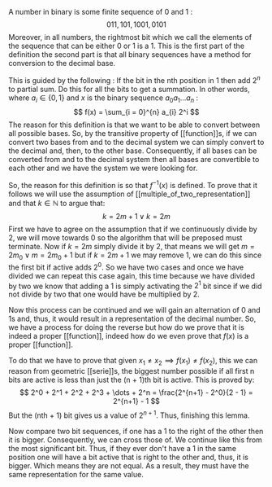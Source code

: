 A number in binary is some finite sequence of 0 and 1 :
$$
011, 101, 1001, 0101
$$
Moreover, in all numbers, the rightmost bit which we call the elements of the sequence that can be either 0 or 1 is a 1. This is the first part of the definition the second part is that all binary sequences have a method for conversion to the decimal base.

This is guided by the following :
If the bit in the nth position in 1 then add $2^{n}$ to partial sum. Do this for all the bits to get a summation. In other words, where $a_{i} \in \{ 0, 1 \}$ and $x$ is the binary sequence $a_{0}a_{1}\dots a_{n}$ :
$$
f(x) = \sum_{i = 0}^{n} a_{i} 2^i
$$
The reason for this definition is that we want to be able to convert between all possible bases. So, by the transitive property of [[function]]s, if we can convert two bases from and to the decimal system we can simply convert to the decimal and, then, to the other base. Consequently, if all bases can be converted from and to the decimal system then all bases are convertible to each other and we have the system we were looking for.

So, the reason for this definition is so that $f^{-1}(x)$ is defined. To prove that it follows we will use the assumption of [[multiple_of_two_representation]] and that $k \in \mathbb{N}$ to argue that:
$$
k = 2m + 1 \lor k = 2m
$$
First we have to agree on the assumption that if we continuously divide by 2, we will move towards 0 so the algorithm that will be preposed must terminate.
Now if $k = 2m$ simply divide it by 2, that means we will get $m = 2m_{0} \lor m = 2m_{0} + 1$ but if $k = 2m + 1$ we may remove 1, we can do this since the first bit if active adds $2^0$. So we have two cases and once we have divided we can repeat this case again, this time because we have divided by two we know that adding a 1 is simply activating the $2^1$ bit since if we did not divide by two that one would have be multiplied by 2.

Now this process can be continued and we will gain an alternation of 0 and 1s and, thus, it would result in a representation of the decimal number. So, we have a process for doing the reverse but how do we prove that it is indeed a proper [[function]], indeed how do we even prove that $f(x)$ is a proper [[function]].

To do that we have to prove that given $x_{1} \neq x_{2} \implies f(x_{1}) \neq f(x_{2})$, this we can reason from geometric [[serie]]s, the biggest number possible if all first n bits are active is less than just the (n + 1)th bit is active. This is proved by:
$$
2^0 + 2^1 + 2^2 + 2^3 + \dots + 2^n = \frac{2^{n+1} - 2^0}{2 - 1} = 2^{n+1} - 1  
$$
But the (nth + 1) bit gives us a value of $2^{n+1}$. Thus, finishing this lemma.

Now compare two bit sequences, if one has a 1 to the right of the other then it is bigger. Consequently, we can cross those of. We continue like this from the most significant bit. Thus, if they ever don't have a 1 in the same position one will have a bit active that is right to the other and, thus, it is bigger. Which means they are not equal. As a result, they must have the same representation for the same value.

